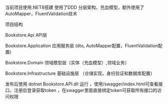 ﻿
当前项目使用.NET8搭建 使用了DDD 分层架构、充血模型，额外使用了AutoMapper，FluentValidation技术

项目结构

Bookstore.Api				  API层

Bookstore.Application      应用服务层  (dto, AutoMapper配置，FluentValidation配置)

Bookstore.Domain           领域模型层（实体（充血模型）,领域业务）

Bookstore.Infrastructure  基础设施层 （仓储实现，身份验证和数据库配置）


发布后使用 dotnet Bookstore.API.dll 运行 ，使用/swagger/index.html可查看接口，注册后登录获取token ，在swagger里面直接绑定token可获取所有接口的访问权限
